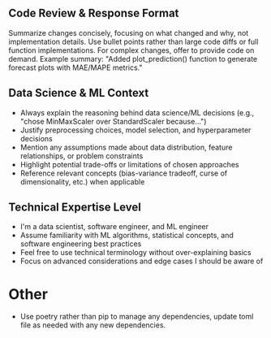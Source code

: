 ## Code Review & Response Format
Summarize changes concisely, focusing on what changed and why, not implementation details.
Use bullet points rather than large code diffs or full function implementations.
For complex changes, offer to provide code on demand.
Example summary: "Added plot_prediction() function to generate forecast plots with MAE/MAPE metrics."

## Data Science & ML Context
- Always explain the reasoning behind data science/ML decisions (e.g., "chose MinMaxScaler over StandardScaler because...")
- Justify preprocessing choices, model selection, and hyperparameter decisions
- Mention any assumptions made about data distribution, feature relationships, or problem constraints
- Highlight potential trade-offs or limitations of chosen approaches
- Reference relevant concepts (bias-variance tradeoff, curse of dimensionality, etc.) when applicable

## Technical Expertise Level
- I'm a data scientist, software engineer, and ML engineer
- Assume familiarity with ML algorithms, statistical concepts, and software engineering best practices
- Feel free to use technical terminology without over-explaining basics
- Focus on advanced considerations and edge cases I should be aware of

# Other
- Use poetry rather than pip to manage any dependencies, update toml file as needed with any new dependencies.
